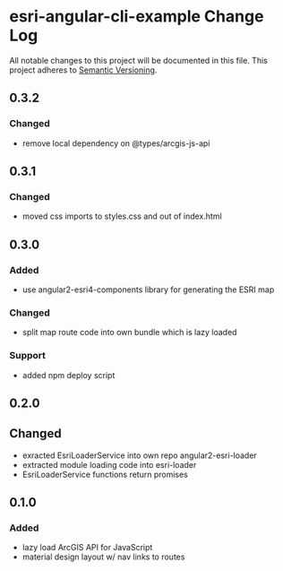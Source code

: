 # esri-angular-cli-example Change Log
All notable changes to this project will be documented in this file.
This project adheres to [Semantic Versioning](http://semver.org/).

## 0.3.2
### Changed
- remove local dependency on @types/arcgis-js-api

## 0.3.1
### Changed
- moved css imports to styles.css and out of index.html

## 0.3.0
### Added
- use angular2-esri4-components library for generating the ESRI map
### Changed
- split map route code into own bundle which is lazy loaded
### Support
- added npm deploy script

## 0.2.0
## Changed
- exracted EsriLoaderService into own repo angular2-esri-loader
- extracted module loading code into esri-loader
- EsriLoaderService functions return promises

## 0.1.0
### Added
- lazy load ArcGIS API for JavaScript
- material design layout w/ nav links to routes
